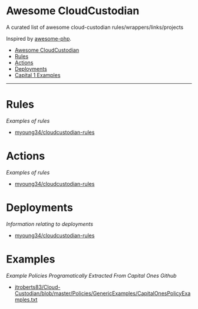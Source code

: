 # Awesome CloudCustodian

A curated list of awesome cloud-custodian rules/wrappers/links/projects

Inspired by [awesome-php](https://github.com/ziadoz/awesome-php).

- [Awesome CloudCustodian](#awesome-cloudcustodian)
- [Rules](#rules)
- [Actions](#actions)
- [Deployments](#deployments)
- [Capital 1 Examples](#examples)

---

# Rules

*Examples of rules*

* [myoung34/cloudcustodian-rules](https://github.com/myoung34/cloudcustodian-rules)

# Actions

*Examples of rules*

* [myoung34/cloudcustodian-rules](https://github.com/myoung34/cloudcustodian-rules#actions)


# Deployments

*Information relating to deployments*

* [myoung34/cloudcustodian-rules](https://github.com/myoung34/cloudcustodian-rules#docker)

# Examples

*Example Policies Programatically Extracted From Capital Ones Github*

* [jtroberts83/Cloud-Custodian/blob/master/Policies/GenericExamples/CapitalOnesPolicyExamples.txt](https://github.com/jtroberts83/Cloud-Custodian/blob/master/Policies/GenericExamples/CapitalOnesPolicyExamples.txt)
